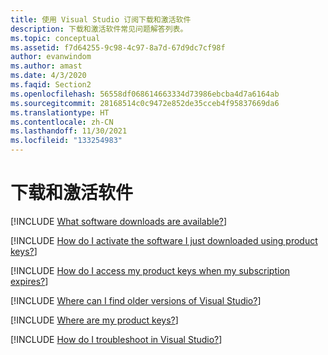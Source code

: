 ```yaml
---
title: 使用 Visual Studio 订阅下载和激活软件
description: 下载和激活软件常见问题解答列表。
ms.topic: conceptual
ms.assetid: f7d64255-9c98-4c97-8a7d-67d9dc7cf98f
author: evanwindom
ms.author: amast
ms.date: 4/3/2020
ms.faqid: Section2
ms.openlocfilehash: 56558df068614663334d73986ebcba4d7a6164ab
ms.sourcegitcommit: 28168514c0c9472e852de35cceb4f95837669da6
ms.translationtype: HT
ms.contentlocale: zh-CN
ms.lasthandoff: 11/30/2021
ms.locfileid: "133254983"
---
```

# <a name="downloading-and-activating-software"></a>下载和激活软件

[!INCLUDE [What software downloads are available?](includes/available-downloads.md)]

[!INCLUDE [How do I activate the software I just downloaded using product keys?](includes/key-activation.md)]

[!INCLUDE [How do I access my product keys when my subscription expires?](includes/access-keys.md)]

[!INCLUDE [Where can I find older versions of Visual Studio?](includes/find-older-versions.md)]

[!INCLUDE [Where are my product keys?](includes/where-are-product-keys.md)]

[!INCLUDE [How do I troubleshoot in Visual Studio?](includes/troubleshoot-visual-studio.md)]